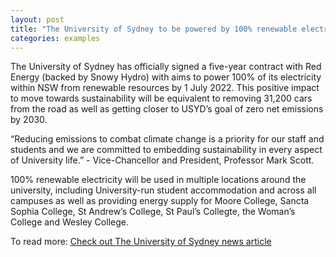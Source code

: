 ```yaml
---
layout: post
title: "The University of Sydney to be powered by 100% renewable electricity"
categories: examples
---
```


The University of Sydney has officially signed a five-year contract with Red Energy (backed by Snowy Hydro) with aims to power 100% of its electricity within NSW from renewable resources by 1 July 2022. This positive impact to move towards sustainability will be equivalent to removing 31,200 cars from the road as well as getting closer to USYD’s goal of zero net emissions by 2030.

“Reducing emissions to combat climate change is a priority for our staff and students and we are committed to embedding sustainability in every aspect of University life.” - Vice-Chancellor and President, Professor Mark Scott.

100% renewable electricity will be used in multiple locations around the university, including University-run student accommodation and across all campuses as well as providing energy supply for Moore College, Sancta Sophia College, St Andrew’s College, St Paul’s Collegte, the Woman’s College and Wesley College. 


To read more: [Check out The University of Sydney news article][newslink]

[newslink]: https://www.sydney.edu.au/news-opinion/news/2022/04/06/university-of-sydney-to-be-powered-by-renewable-electricity.html